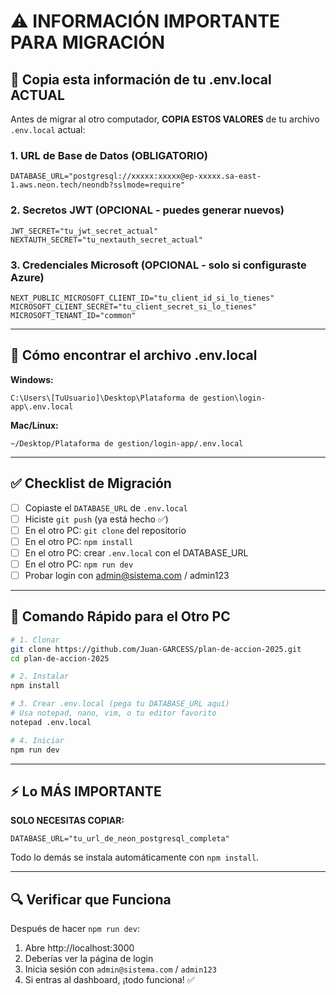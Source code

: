 # ⚠️ INFORMACIÓN IMPORTANTE PARA MIGRACIÓN

## 🔑 Copia esta información de tu .env.local ACTUAL

Antes de migrar al otro computador, **COPIA ESTOS VALORES** de tu archivo `.env.local` actual:

### 1. URL de Base de Datos (OBLIGATORIO)
```
DATABASE_URL="postgresql://xxxxx:xxxxx@ep-xxxxx.sa-east-1.aws.neon.tech/neondb?sslmode=require"
```

### 2. Secretos JWT (OPCIONAL - puedes generar nuevos)
```
JWT_SECRET="tu_jwt_secret_actual"
NEXTAUTH_SECRET="tu_nextauth_secret_actual"
```

### 3. Credenciales Microsoft (OPCIONAL - solo si configuraste Azure)
```
NEXT_PUBLIC_MICROSOFT_CLIENT_ID="tu_client_id_si_lo_tienes"
MICROSOFT_CLIENT_SECRET="tu_client_secret_si_lo_tienes"
MICROSOFT_TENANT_ID="common"
```

---

## 📝 Cómo encontrar el archivo .env.local

**Windows:**
```
C:\Users\[TuUsuario]\Desktop\Plataforma de gestion\login-app\.env.local
```

**Mac/Linux:**
```
~/Desktop/Plataforma de gestion/login-app/.env.local
```

---

## ✅ Checklist de Migración

- [ ] Copiaste el `DATABASE_URL` de `.env.local`
- [ ] Hiciste `git push` (ya está hecho ✅)
- [ ] En el otro PC: `git clone` del repositorio
- [ ] En el otro PC: `npm install`
- [ ] En el otro PC: crear `.env.local` con el DATABASE_URL
- [ ] En el otro PC: `npm run dev`
- [ ] Probar login con admin@sistema.com / admin123

---

## 🚀 Comando Rápido para el Otro PC

```bash
# 1. Clonar
git clone https://github.com/Juan-GARCESS/plan-de-accion-2025.git
cd plan-de-accion-2025

# 2. Instalar
npm install

# 3. Crear .env.local (pega tu DATABASE_URL aquí)
# Usa notepad, nano, vim, o tu editor favorito
notepad .env.local

# 4. Iniciar
npm run dev
```

---

## ⚡ Lo MÁS IMPORTANTE

**SOLO NECESITAS COPIAR:**
```
DATABASE_URL="tu_url_de_neon_postgresql_completa"
```

Todo lo demás se instala automáticamente con `npm install`.

---

## 🔍 Verificar que Funciona

Después de hacer `npm run dev`:
1. Abre http://localhost:3000
2. Deberías ver la página de login
3. Inicia sesión con `admin@sistema.com` / `admin123`
4. Si entras al dashboard, ¡todo funciona! ✅
